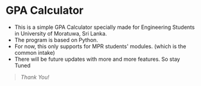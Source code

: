 # GPA Calculator

* This is a simple GPA Calculator specially made for Engineering Students in University of Moratuwa, Sri Lanka.
* The program is based on Python.
* For now, this only supports for MPR students' modules. (which is the common intake)
* There will be future updates with more and more features. So stay Tuned

> _Thank You!_
